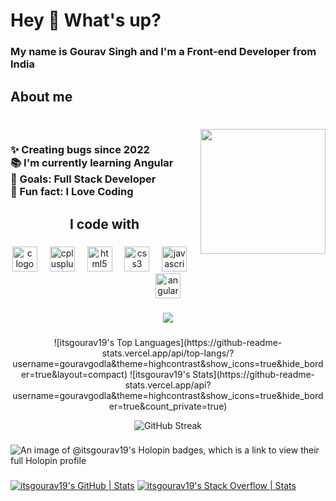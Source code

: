 <h1 align="left">Hey 👋 What's up?</h1>

###

<h3 align="left">My name is Gourav Singh and  I'm a Front-end Developer from India</h3>

###

<h2 align="left">About me</h2>

###

<br clear="both">

<img align="right" height="200" src=""  />

###

<h3 align="left">✨ Creating bugs since 2022<br>📚 I'm currently learning Angular<br>🎯 Goals: Full Stack Developer <br>🎲 Fun fact: I Love Coding</h3>

###

<h2 align="center">I code with</h2>

###

<div align="center">
  <img src="https://cdn.jsdelivr.net/gh/devicons/devicon/icons/c/c-original.svg" height="40" alt="c logo"  />
  <img width="12" />
  <img src="https://cdn.jsdelivr.net/gh/devicons/devicon/icons/cplusplus/cplusplus-original.svg" height="40" alt="cplusplus logo"  />
  <img width="12" />
  <img src="https://cdn.simpleicons.org/html5/E34F26" height="40" alt="html5 logo"  />
  <img width="12" />
  <img src="https://cdn.simpleicons.org/css3/1572B6" height="40" alt="css3 logo"  />
  <img width="12" />
  <img src="https://cdn.jsdelivr.net/gh/devicons/devicon/icons/javascript/javascript-original.svg" height="40" alt="javascript logo"  />
  <img width="12" />
  <img src="https://cdn.simpleicons.org/angular/DD0031" height="40" alt="angularjs logo"  />
</div>

###

<div align="center">
  <img src="https://profile-counter.glitch.me/gouravgodla/count.svg?"  />
</div>

###
<div align="center">
![itsgourav19's Top Languages](https://github-readme-stats.vercel.app/api/top-langs/?username=gouravgodla&theme=highcontrast&show_icons=true&hide_border=true&layout=compact)
![itsgourav19's Stats](https://github-readme-stats.vercel.app/api?username=gouravgodla&theme=highcontrast&show_icons=true&hide_border=true&count_private=true)

![GitHub Streak](https://streak-stats.demolab.com/?user=gouravgodla)
</div>


###

![An image of @itsgourav19's Holopin badges, which is a link to view their full Holopin profile](https://holopin.me/itsgourav19)

###
[![itsgourav19's GitHub | Stats](https://stats.quine.sh/itsgourav19/github?theme=dark)](https://quine.sh?utm_source=widgets&utm_campaign=itsgourav19) [![itsgourav19's Stack Overflow | Stats](https://stats.quine.sh/itsgourav19/stack-overflow?theme=dark)](https://quine.sh?utm_source=widgets&utm_campaign=itsgourav19)

